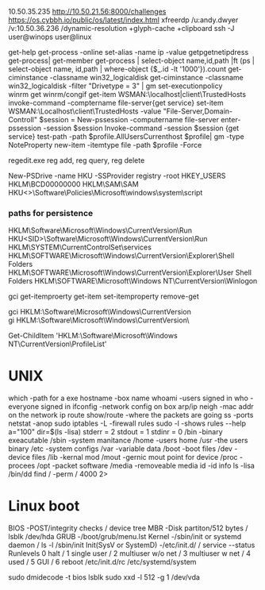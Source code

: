 10.50.35.235
http://10.50.21.56:8000/challenges
https://os.cybbh.io/public/os/latest/index.html
xfreerdp /u:andy.dwyer /v:10.50.36.236 /dynamic-resolution +glyph-cache +clipboard
ssh -J user@winops user@linux


get-help get-process -online
set-alias -name ip -value getpgetnetipdress
get-process| get-member
get-process | select-object name,id,path |ft 
(ps | select-object name, id,path | where-object {$_.id -lt '1000'}).count
get-ciminstance -classname win32_logicaldisk
get-ciminstance -classname win32_logicaldisk -filter "Drivetype = 3" | gm
set-executionpolicy  
winrm get winrm/congif
get-item WSMAN:\localhost|client\TrustedHosts
invoke-command -comptername file-server{get service}
set-item WSMAN:\Localhost\client\TrustedHosts -value "File-Server,Domain-Controll"
$session = New-pssession -computername file-server
enter-pssession -session $session
Invoke-command -session $session {get service}
test-path -path $profile.AllUsersCurrenthost
$profile| gm -type NoteProperty
new-item -itemtype file -path $profile -Force


regedit.exe
reg add, reg query, reg delete

New-PSDrive -name HKU -SSProvider registry -root HKEY_USERS
HKLM\BCD00000000
HKLM\SAM\SAM
HKU\<>\Software\Policies\Microsoft\windows\system\script
### paths for persistence
HKLM\Software\Microsoft\Windows\CurrentVersion\Run
HKU\<SID>\Software\Microsoft\Windows\CurrentVersion\Run
HKLM\SYSTEM\CurrentControlSet\services
HKLM\SOFTWARE\Microsoft\Windows\CurrentVersion\Explorer\Shell Folders
HKLM\SOFTWARE\Microsoft\Windows\CurrentVersion\Explorer\User Shell Folders
HKLM\SOFTWARE\Microsoft\Windows NT\CurrentVersion\Winlogon

gci
get-itemproerty
get-item
set-itemproperty remove-get  

gci HKLM:\Software\Microsoft\Windows\CurrentVersion\
gi HKLM:\Software\Microsoft\Windows\CurrentVersion\

Get-ChildItem 'HKLM:\Software\Microsoft\Windows NT\CurrentVersion\ProfileList'


# UNIX
which -path for a exe 
hostname -box name
whoami -users signed in
who -everyone signed in
ifconfig -network config on box
arp/ip neigh -mac addr on the network
ip route show/route -where the packets are going
ss -ports
netstat -anop 
sudo iptables -L -firewall rules
sudo -l -shows rules
--help 
a="100"
dir=$(ls -lisa)
stderr = 2 
stdout = 1
stdinr = 0
/bin -binary exeacutable
/sbin -system manitance
/home -users home
/usr -the users binary
/etc -system configs
/var -variable data
/boot -boot files
/dev -device files
/lib -kernal mod
/mout -gernic mout point for device
/proc -procees 
/opt -packet software
/media -removeable media 
id -id info 
ls -lisa /bin/dd
find / -perm / 4000 2>


# Linux boot
BIOS -POST/integrity checks / device tree
MBR  -Disk partiton/512 bytes / lsblk /dev/hda
GRUB  -/boot/grub/menu.lst
Kernel  -/sbin/init or systemd daemon / ls -l /sbin/init 
Init(SysV or SystemD) -/etc/init.d/ / service --status
Runlevels 0 halt / 1 single user / 2 multiuser w/o net / 3 multiuser w net / 4 used / 5 GUI / 6 reboot
          /etc/init.d/rc     /etc/systemd/system

sudo dmidecode -t bios
lsblk
sudo xxd -l 512 -g 1 /dev/vda

